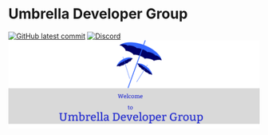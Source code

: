 # Umbrella Developer Group
[![GitHub latest commit](https://badgen.net/github/last-commit/Umbrella-Developer-Group/demo-repository)](https://GitHub.com/Umbrella-Developer-Group/demo-repository/commit/)
[![Discord](https://badgen.net/badge/icon/discord?icon=discord&label)](https://discord.gg/j29BAvDb)
![Umbrella Title](https://github.com/Umbrella-Developer-Group/.github/blob/49e7e8da109ea13c17d36ce128d43d66f227653e/Umbrella%20Logo(1).png)


